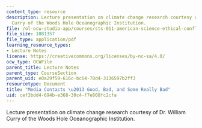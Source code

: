 ```yaml
---
content_type: resource
description: Lecture presentation on climate change research courtesy of Dr. William
  Curry of the Woods Hole Oceanographic Institution.
file: /ol-ocw-studio-app/courses/sts-011-american-science-ethical-conflicts-and-political-choices-fall-2007/cef3bdd4694be36830c4f7e808fc2cfa_lec19_curry.pdf
file_size: 1081357
file_type: application/pdf
learning_resource_types:
- Lecture Notes
license: https://creativecommons.org/licenses/by-nc-sa/4.0/
ocw_type: OCWFile
parent_title: Lecture Notes
parent_type: CourseSection
parent_uid: e0a29f59-616c-bc64-78d4-3136597b2ff3
resourcetype: Document
title: "Media Contacts \u2013 Good, Bad, and Some Really Bad"
uid: cef3bdd4-694b-e368-30c4-f7e808fc2cfa
---
```

Lecture presentation on climate change research courtesy of Dr. William Curry of the Woods Hole Oceanographic Institution.